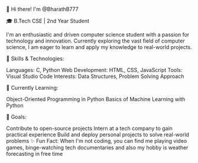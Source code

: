 👋 Hi there! I'm @BharathB777

🎓 B.Tech CSE | 2nd Year Student

I'm an enthusiastic and driven computer science student with a passion for technology and innovation. Currently exploring the vast field of computer science, I am eager to learn and apply my knowledge to real-world projects.

🔧 Skills & Technologies:

Languages: C, Python
Web Development: HTML, CSS, JavaScript
Tools:  Visual Studio Code
Interests: Data Structures, Problem Solving Approach

🌱 Currently Learning:

Object-Oriented Programming in Python
Basics of Machine Learning with Python

🎯 Goals:

Contribute to open-source projects
Intern at a tech company to gain practical experience
Build and deploy personal projects to solve real-world problems
✨ Fun Fact:
When I'm not coding, you can find me playing video games, binge-watching tech documentaries and also my hobby is weather forecasting in free time
